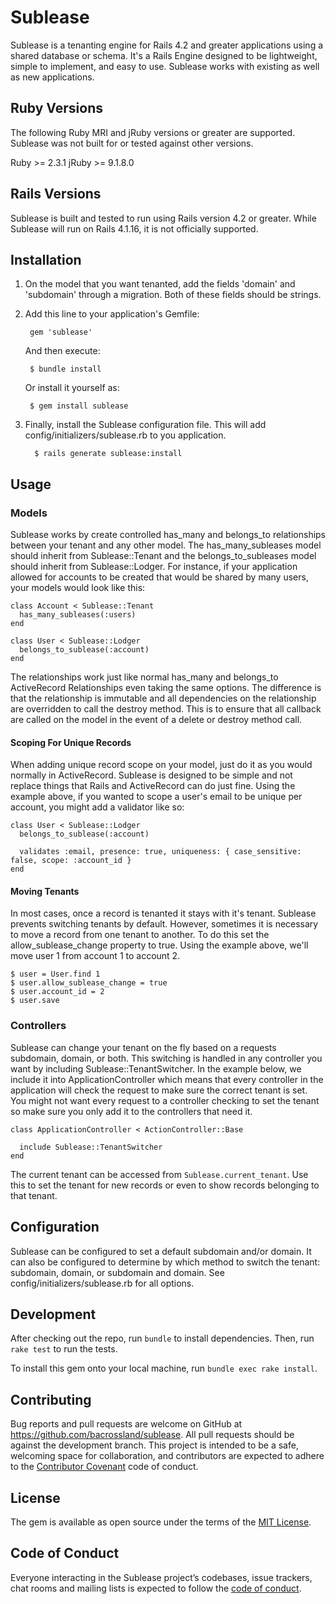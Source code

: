 # Sublease

Sublease is a tenanting engine for Rails 4.2 and greater applications using a shared database or schema. It's a Rails Engine 
designed to be lightweight, simple to implement, and easy to use. Sublease works with existing as well as new applications.

## Ruby Versions

The following Ruby MRI and jRuby versions or greater are supported. Sublease was not built for or tested against other versions.

Ruby >= 2.3.1
jRuby >= 9.1.8.0

## Rails Versions

Sublease is built and tested to run using Rails version 4.2 or greater. While Sublease will run on Rails 4.1.16, it is not officially supported.

## Installation

1. On the model that you want tenanted, add the fields 'domain' and 'subdomain' through a migration. Both of these fields should be strings.

1. Add this line to your application's Gemfile:

        gem 'sublease'
        
    And then execute:
        
        $ bundle install
        
    Or install it yourself as:
        
        $ gem install sublease

1. Finally, install the Sublease configuration file. This will add config/initializers/sublease.rb to you application.


         $ rails generate sublease:install



## Usage

### Models

Sublease works by create controlled has_many and belongs_to relationships between your tenant and any other model. The has_many_subleases 
model should inherit from Sublease::Tenant and the belongs_to_subleases model should inherit from Sublease::Lodger. For 
instance, if your application allowed for accounts to be created that would be shared by many users, your models would 
look like this:
 
    class Account < Sublease::Tenant
      has_many_subleases(:users)
    end
    
    class User < Sublease::Lodger
      belongs_to_sublease(:account)
    end

The relationships work just like normal has_many and belongs_to ActiveRecord Relationships even taking the same options. 
The difference is that the relationship is immutable and all dependencies on the relationship are overridden to call 
the destroy method. This is to ensure that all callback are called on the model in the event of a delete or destroy method call.

#### Scoping For Unique Records

When adding unique record scope on your model, just do it as you would normally in ActiveRecord. Sublease is designed to 
be simple and not replace things that Rails and ActiveRecord can do just fine. Using the example above, if you wanted to 
scope a user's email to be unique per account, you might add a validator like so:

    class User < Sublease::Lodger
      belongs_to_sublease(:account)
      
      validates :email, presence: true, uniqueness: { case_sensitive: false, scope: :account_id }
    end

#### Moving Tenants

In most cases, once a record is tenanted it stays with it's tenant. Sublease prevents switching tenants by default. 
However, sometimes it is necessary to move a record from one tenant to another. To do this set the allow_sublease_change 
property to true. Using the example above, we'll move user 1 from account 1 to account 2.

    $ user = User.find 1
    $ user.allow_sublease_change = true
    $ user.account_id = 2
    $ user.save

### Controllers

Sublease can change your tenant on the fly based on a requests subdomain, domain, or both. This switching is handled in 
any controller you want by including Sublease::TenantSwitcher. In the example below, we include it into ApplicationController 
which means that every controller in the application will check the request to make sure the correct tenant is set. 
You might not want every request to a controller checking to set the tenant so make sure you only add it to the controllers
that need it.

    class ApplicationController < ActionController::Base
      
      include Sublease::TenantSwitcher
    end

The current tenant can be accessed from `Sublease.current_tenant`. Use this to set the tenant for new records or even to 
show records belonging to that tenant.


## Configuration

Sublease can be configured to set a default subdomain and/or domain. It can also be configured to determine by which method 
to switch the tenant: subdomain, domain, or subdomain and domain. See config/initializers/sublease.rb for all options.


## Development

After checking out the repo, run `bundle` to install dependencies. Then, run `rake test` to run the tests. 

To install this gem onto your local machine, run `bundle exec rake install`.

## Contributing

Bug reports and pull requests are welcome on GitHub at https://github.com/bacrossland/sublease. All pull requests should be against the 
development branch. This project is intended to be a safe, welcoming space for collaboration, and contributors are expected to adhere to the [Contributor Covenant](http://contributor-covenant.org) code of conduct.

## License

The gem is available as open source under the terms of the [MIT License](https://opensource.org/licenses/MIT).

## Code of Conduct

Everyone interacting in the Sublease project’s codebases, issue trackers, chat rooms and mailing lists is expected to follow the [code of conduct](https://github.com/[USERNAME]/sublease/blob/master/CODE_OF_CONDUCT.md).
